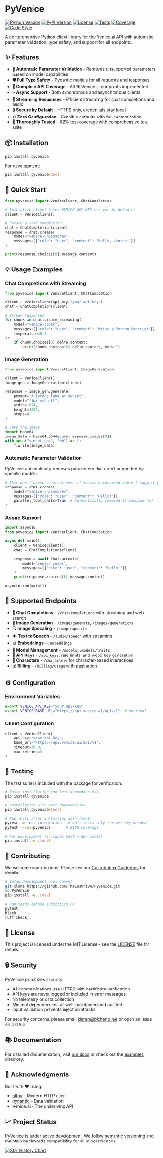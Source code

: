 # PyVenice

[![Python Version](https://img.shields.io/pypi/pyversions/pyvenice)](https://pypi.org/project/pyvenice/)
[![PyPI Version](https://img.shields.io/pypi/v/pyvenice)](https://pypi.org/project/pyvenice/)
[![License](https://img.shields.io/github/license/TheLustriVA/PyVenice)](https://github.com/TheLustriVA/PyVenice/blob/main/LICENSE)
[![Tests](https://img.shields.io/github/actions/workflow/status/TheLustriVA/PyVenice/tests.yml?branch=main&label=tests)](https://github.com/TheLustriVA/PyVenice/actions)
[![Coverage](https://img.shields.io/codecov/c/github/TheLustriVA/PyVenice)](https://codecov.io/gh/TheLustriVA/PyVenice)
[![Code Style](https://img.shields.io/badge/code%20style-black-000000.svg)](https://github.com/psf/black)

A comprehensive Python client library for the Venice.ai API with automatic parameter validation, type safety, and support for all endpoints.

## ✨ Features

- 🔧 **Automatic Parameter Validation** - Removes unsupported parameters based on model capabilities
- 🛡️ **Full Type Safety** - Pydantic models for all requests and responses  
- 📡 **Complete API Coverage** - All 16 Venice.ai endpoints implemented
- ⚡ **Async Support** - Both synchronous and asynchronous clients
- 🌊 **Streaming Responses** - Efficient streaming for chat completions and audio
- 🔒 **Secure by Default** - HTTPS only, credentials stay local
- ⚙️ **Zero Configuration** - Sensible defaults with full customization
- 🧪 **Thoroughly Tested** - 82% test coverage with comprehensive test suite

## 📦 Installation

```bash
pip install pyvenice
```

For development:
```bash
pip install pyvenice[dev]
```

## 🚀 Quick Start

```python
from pyvenice import VeniceClient, ChatCompletion

# Initialize client (uses VENICE_API_KEY env var by default)
client = VeniceClient()

# Create a chat completion
chat = ChatCompletion(client)
response = chat.create(
    model="venice-uncensored",
    messages=[{"role": "user", "content": "Hello, Venice!"}]
)

print(response.choices[0].message.content)
```

## 💡 Usage Examples

### Chat Completions with Streaming

```python
from pyvenice import VeniceClient, ChatCompletion

client = VeniceClient(api_key="your-api-key")
chat = ChatCompletion(client)

# Stream responses
for chunk in chat.create_streaming(
    model="venice-coder",
    messages=[{"role": "user", "content": "Write a Python function"}],
    temperature=0.7
):
    if chunk.choices[0].delta.content:
        print(chunk.choices[0].delta.content, end="")
```

### Image Generation

```python
from pyvenice import VeniceClient, ImageGeneration

client = VeniceClient()
image_gen = ImageGeneration(client)

response = image_gen.generate(
    prompt="A serene lake at sunset",
    model="flux-schnell",
    width=1024,
    height=1024,
    steps=4
)

# Save the image
import base64
image_data = base64.b64decode(response.images[0])
with open("sunset.png", "wb") as f:
    f.write(image_data)
```

### Automatic Parameter Validation

PyVenice automatically removes parameters that aren't supported by specific models:

```python
# This won't cause an error even if venice-uncensored doesn't support parallel_tool_calls
response = chat.create(
    model="venice-uncensored",
    messages=[{"role": "user", "content": "Hello!"}],
    parallel_tool_calls=True  # Automatically removed if unsupported
)
```

### Async Support

```python
import asyncio
from pyvenice import VeniceClient, ChatCompletion

async def main():
    client = VeniceClient()
    chat = ChatCompletion(client)
    
    response = await chat.acreate(
        model="venice-coder",
        messages=[{"role": "user", "content": "Hello!"}]
    )
    print(response.choices[0].message.content)

asyncio.run(main())
```

## 🎯 Supported Endpoints

- 💬 **Chat Completions** - `/chat/completions` with streaming and web search
- 🎨 **Image Generation** - `/image/generate`, `/images/generations` 
- 🔍 **Image Upscaling** - `/image/upscale`
- 🔊 **Text to Speech** - `/audio/speech` with streaming
- 📊 **Embeddings** - `/embeddings`
- 🤖 **Model Management** - `/models`, `/models/traits`
- 🔑 **API Keys** - `/api_keys`, rate limits, and web3 key generation
- 👤 **Characters** - `/characters` for character-based interactions
- 💰 **Billing** - `/billing/usage` with pagination

## ⚙️ Configuration

### Environment Variables

```bash
export VENICE_API_KEY="your-api-key"
export VENICE_BASE_URL="https://api.venice.ai/api/v1"  # Optional
```

### Client Configuration

```python
client = VeniceClient(
    api_key="your-api-key",
    base_url="https://api.venice.ai/api/v1",
    timeout=30.0,
    max_retries=3
)
```

## 🧪 Testing

The test suite is included with the package for verification:

```bash
# Basic installation (no test dependencies)
pip install pyvenice

# Installation with test dependencies
pip install pyvenice[test]

# Run tests after installing with [test]
pytest -m "not integration"  # Unit tests only (no API key needed)
pytest --cov=pyvenice       # With coverage

# For development (includes test + dev tools)
pip install -e .[dev]
```

## 🤝 Contributing

We welcome contributions! Please see our [Contributing Guidelines](CONTRIBUTING.md) for details.

```bash
# Setup development environment
git clone https://github.com/TheLustriVA/PyVenice.git
cd PyVenice
pip install -e .[dev]

# Run tests before submitting PR
pytest
black .
ruff check .
```

## 📄 License

This project is licensed under the MIT License - see the [LICENSE](LICENSE) file for details.

## 🔒 Security

PyVenice prioritizes security:

- All communications use HTTPS with certificate verification
- API keys are never logged or included in error messages  
- No telemetry or data collection
- Minimal dependencies, all well-maintained and audited
- Input validation prevents injection attacks

For security concerns, please email kieran@bicheno.me or open an issue on GitHub

## 📚 Documentation

For detailed documentation, visit [our docs](https://github.com/TheLustriVA/PyVenice#readme) or check out the [examples](src/) directory.

## 🙏 Acknowledgments

Built with ❤️ using:
- [httpx](https://github.com/encode/httpx) - Modern HTTP client
- [pydantic](https://github.com/pydantic/pydantic) - Data validation
- [Venice.ai](https://venice.ai) - The underlying API

## 📈 Project Status

PyVenice is under active development. We follow [semantic versioning](https://semver.org/) and maintain backwards compatibility for all minor releases.

[![Star History Chart](https://api.star-history.com/svg?repos=TheLustriVA/PyVenice&type=Date)](https://star-history.com/#TheLustriVA/PyVenice&Date)